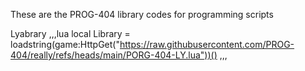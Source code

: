  These are the PROG-404 library codes for programming scripts

Lyabrary 
,,,lua
 local Library = loadstring(game:HttpGet("https://raw.githubusercontent.com/PROG-404/really/refs/heads/main/PORG-404-LY.lua"))() 
,,,
